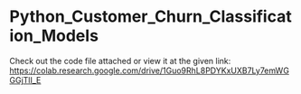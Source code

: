 # Python_Customer_Churn_Classification_Models
Check out the code file attached or view it at the given link:
https://colab.research.google.com/drive/1Guo9RhL8PDYKxUXB7Ly7emWGGGjTlI_E

